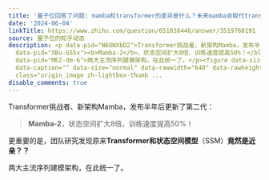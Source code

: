 ```yaml
---
title: '量子位回答了问题: mamba和transformer的差异是什么？未来mamba会取代transformer吗？'
date: '2024-06-04'
linkTitle: https://www.zhihu.com/question/651838446/answer/3519760191
source: 量子位的知乎动态
description: <p data-pid="N6ONXbD2">Transformer挑战者、新架构Mamba，发布半年后更新了第二代：</p><blockquote
  data-pid="XBu-G55x"><b>Mamba-2</b>，状态空间扩大8倍，训练速度提高50%！</blockquote><p data-pid="1vODQGFo">更重要的是，团队研究发现原来<b>Transformer和状态空间模型</b>（SSM）<b>竟然是近亲？？</b></p><p
  data-pid="MEZ-dm-6">两大主流序列建模架构，在此统一了。</p><figure data-size="normal"><img src="https://pic3.zhimg.com/v2-c95f7e9fdf2c78bdd60b1d85d989d7e6.jpg"
  data-caption="" data-size="normal" data-rawwidth="640" data-rawheight="824" data-original-token="v2-c95f7e9fdf2c78bdd60b1d85d989d7e6"
  class="origin_image zh-lightbox-thumb ...
disable_comments: true
---
```

<p data-pid="N6ONXbD2">Transformer挑战者、新架构Mamba，发布半年后更新了第二代：</p><blockquote data-pid="XBu-G55x"><b>Mamba-2</b>，状态空间扩大8倍，训练速度提高50%！</blockquote><p data-pid="1vODQGFo">更重要的是，团队研究发现原来<b>Transformer和状态空间模型</b>（SSM）<b>竟然是近亲？？</b></p><p data-pid="MEZ-dm-6">两大主流序列建模架构，在此统一了。</p><figure data-size="normal"><img src="https://pic3.zhimg.com/v2-c95f7e9fdf2c78bdd60b1d85d989d7e6.jpg" data-caption="" data-size="normal" data-rawwidth="640" data-rawheight="824" data-original-token="v2-c95f7e9fdf2c78bdd60b1d85d989d7e6" class="origin_image zh-lightbox-thumb ...